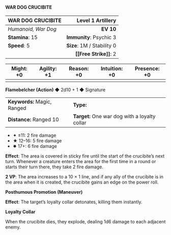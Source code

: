 #### WAR DOG CRUCIBITE

| WAR DOG CRUCIBITE   |      **Level 1 Artillery** |
| :------------------ | -------------------------: |
| *Humanoid, War Dog* |                  **EV 10** |
| **Stamina**: 15     |    **Immunity**: Psychic 3 |
| **Speed**: 5        | **Size**: 1M / Stability 0 |
|                     |         **[[Free Strike]]**: 2 |

| **Might**: +0 | **Agility**: +1 | **Reason**: +0 | **Intuition**: +0 | **Presence**: +0 |
| ------------- | --------------- | -------------- | ----------------- | ---------------- |
|               |                 |                |                   |                  |

**Flamebelcher (Action)** ◆ 2d10 + 1 ◆ Signature

|                             |                                               |
| :-------------------------- | :-------------------------------------------- |
| **Keywords:** Magic, Ranged | **Type:**                                     |
| **Distance:** Ranged 10     | **Target:** One war dog with a loyalty collar |

- ✦ ≤11: 2 fire damage
- ★ 12–16: 5 fire damage
- ✸ 17+: 6 fire damage

**Effect**: The area is covered in sticky fire until the start of the crucibite’s next turn. Whenever a creature enters the area for the first time in a round or starts their turn there, they take 2 fire damage.

**2 VP**: The area increases to a 10 × 1 line, and if any ally of the crucibite is in the area when it is created, the crucibite gains an edge on the power roll.

**Posthumous Promotion (Maneuver)**

**Effect**: The target’s loyalty collar detonates, killing them instantly.

**Loyalty Collar**

When the crucibite dies, they explode, dealing 1d6 damage to each adjacent enemy.
